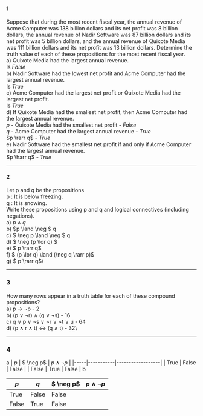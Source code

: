 #### 1
Suppose that during the most recent fiscal year, the annual revenue of Acme Computer was 138 billion dollars
and its net profit was 8 billion dollars, the annual revenue
of Nadir Software was 87 billion dollars and its net profit
was 5 billion dollars, and the annual revenue of Quixote
Media was 111 billion dollars and its net profit was
13 billion dollars. Determine the truth value of each of
these propositions for the most recent fiscal year.\
a) Quixote Media had the largest annual revenue.\
    Is $False$\
b) Nadir Software had the lowest net profit and Acme
Computer had the largest annual revenue.\
Is $True$\
c) Acme Computer had the largest net profit or Quixote
Media had the largest net profit.\
Is $True$\
d) If Quixote Media had the smallest net profit, then
Acme Computer had the largest annual revenue.\
$p$ - Quixote Media had the smallest net profit - $False$\
$q$ - Acme Computer had the largest annual revenue - $True$\
$p \rarr q$ - $True$\
e) Nadir Software had the smallest net profit if and only
if Acme Computer had the largest annual revenue.\
$p \harr q$ - $True$

---
#### 2
Let p and q be the propositions\
p : It is below freezing.\
q : It is snowing.\
Write these propositions using p and q and logical connectives (including negations).\
a) $p \land q$\
b) $p \land  \neg $ q\
c) $ \neg  p \land  \neg $ q\
d) $ \neg (p \lor q) $\
e) $ p \rarr q$\
f) $ (p \lor q) \land (\neg q \rarr p)$\
g) $ p \rarr q$\

---
### 3
How many rows appear in a truth table for each of these
compound propositions?\
a) p → ¬p - 2\
b) (p ∨ ¬r) ∧ (q ∨ ¬s) - 16 \
c) q ∨ p ∨ ¬s ∨ ¬r ∨ ¬t ∨ u - 64\
d) (p ∧ r ∧ t) ↔ (q ∧ t) - 32\

---
### 4
a
| $p$ | $ \neg p$ | $p \land \neg p$ |
|-----|-----------|------------------|
| True | False | False |
| False | True | False |
b

| $p$  | $q$  | $ \neg p$ | $p \land \neg p$ |
| ---- | ---- | --------- | ---------------- |
| True | False | False |
| False | True | False |
